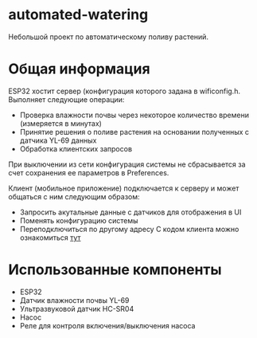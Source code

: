 # automated-watering
Небольшой проект по автоматическому поливу растений.
# Общая информация
ESP32 хостит сервер (конфигурация которого задана в wificonfig.h. Выполняет следующие операции:
- Проверка влажности почвы через некоторое количество времени (измеряется в минутах)
- Принятие решения о поливе растения на основании полученных с датчика YL-69 данных
- Обработка клиентских запросов

При выключении из сети конфигурация системы не сбрасывается за счет сохранения ее параметров в Preferences.

Клиент (мобильное приложение) подключается к серверу и может общаться с ним следующим образом:
- Запросить акутальные данные с датчиков для отображения в UI
- Поменять конфигурацию системы
- Переподключиться по другому адресу
С кодом клиента можно ознакомиться [тут](https://github.com/baddabudda/iot)
# Использованные компоненты
- ESP32
- Датчик влажности почвы YL-69
- Ультразвуковой датчик HC-SR04
- Насос
- Реле для контроля включения/выключения насоса
